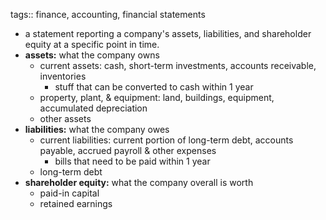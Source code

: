 tags:: finance, accounting, financial statements

- a statement reporting a company's assets, liabilities, and shareholder equity at a specific point in time.
- **assets:** what the company owns
	- current assets: cash, short-term investments, accounts receivable, inventories
		- stuff that can be converted to cash within 1 year
	- property, plant, & equipment: land, buildings, equipment, accumulated depreciation
	- other assets
- **liabilities:** what the company owes
	- current liabilities: current portion of long-term debt, accounts payable, accrued payroll & other expenses
		- bills that need to be paid within 1 year
	- long-term debt
- **shareholder equity:** what the company overall is worth
	- paid-in capital
	- retained earnings
